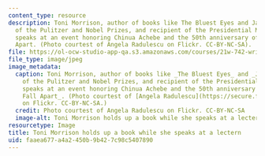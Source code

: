 ```yaml
---
content_type: resource
description: Toni Morrison, author of books like The Bluest Eyes and Jazz, winner
  of the Pulitzer and Nobel Prizes, and recipient of the Presidential Medal of Freedom,
  speaks at an event honoring Chinua Achebe and the 50th anniversary of Things Fall
  Apart. (Photo courtest of Angela Radulescu on Flickr. CC-BY-NC-SA).
file: https://ol-ocw-studio-app-qa.s3.amazonaws.com/courses/21w-742-writing-about-race-spring-2013/faaea677a4a2450b9b427c98c5407890_21w-742s13.jpg
file_type: image/jpeg
image_metadata:
  caption: Toni Morrison, author of books like _The Bluest Eyes_ and _Jazz_, winner
    of the Pulitzer and Nobel Prizes, and recipient of the Presidential Medal of Freedom,
    speaks at an event honoring Chinua Achebe and the 50th anniversary of _Things
    Fall Apart_. (Photo courtest of [Angela Radulescu](https://secure.flickr.com/photos/walkingthedeepfield/2301126062/)
    on Flickr. CC-BY-NC-SA.)
  credit: Photo courtest of Angela Radulescu on Flickr. CC-BY-NC-SA
  image-alt: Toni Morrison holds up a book while she speaks at a lectern.
resourcetype: Image
title: Toni Morrison holds up a book while she speaks at a lectern
uid: faaea677-a4a2-450b-9b42-7c98c5407890
---
```

